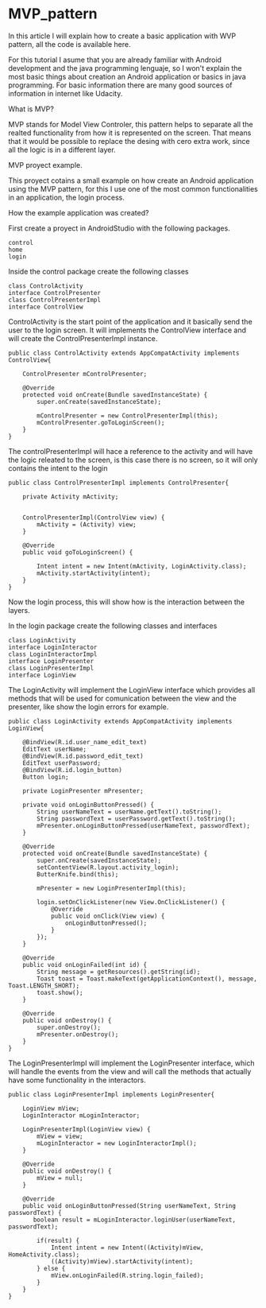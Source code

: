 # MVP_pattern

In this article I will explain how to create a basic application with WVP pattern, all the code is available here.

For this tutorial I asume that you are already familiar with Android development and the java programming lenguaje, so I won't explain the most basic things about creation an Android application or basics in java programming. For basic information there are many good sources of information in internet like Udacity.

What is MVP?

MVP stands for Model View Controler, this pattern helps to separate all the realted functionality from how it is represented on the screen. That means that it would be possible to replace the desing with cero extra work, since all the logic is in a different layer.

MVP proyect example.

This proyect cotains a small example on how create an Android application using the MVP pattern, for this I use one of the most common functionalities in an application, the login process.

How the example application was created?

First create a proyect in AndroidStudio with the following packages.

```
control
home
login

```
Inside the control package create the following classes

```
class ControlActivity
interface ControlPresenter
class ControlPresenterImpl
interface ControlView
```
ControlActivity is the start point of the application and it basically send the user to the login screen. It will implements the ControlView interface and will create the ControlPresenterImpl instance.

```
public class ControlActivity extends AppCompatActivity implements ControlView{

    ControlPresenter mControlPresenter;

    @Override
    protected void onCreate(Bundle savedInstanceState) {
        super.onCreate(savedInstanceState);

        mControlPresenter = new ControlPresenterImpl(this);
        mControlPresenter.goToLoginScreen();
    }
}
```

The controlPresenterImpl will hace a reference to the activity and will have the logic releated to the screen, is this case there is no screen, so it will only contains the intent to the login

```
public class ControlPresenterImpl implements ControlPresenter{

    private Activity mActivity;


    ControlPresenterImpl(ControlView view) {
        mActivity = (Activity) view;
    }

    @Override
    public void goToLoginScreen() {

        Intent intent = new Intent(mActivity, LoginActivity.class);
        mActivity.startActivity(intent);
    }
}
```

Now the login process, this will show how is the interaction between the layers.

In the login package create the following classes and interfaces

```
class LoginActivity
interface LoginInteractor
class LoginInteractorImpl
interface LoginPresenter
class LoginPresenterImpl
interface LoginView
```

The LoginActivity will implement the LoginView interface which provides all methods that will be used for comunication between the view and the presenter, like show the login errors for example.

```
public class LoginActivity extends AppCompatActivity implements LoginView{

    @BindView(R.id.user_name_edit_text)
    EditText userName;
    @BindView(R.id.password_edit_text)
    EditText userPassword;
    @BindView(R.id.login_button)
    Button login;

    private LoginPresenter mPresenter;

    private void onLoginButtonPressed() {
        String userNameText = userName.getText().toString();
        String passwordText = userPassword.getText().toString();
        mPresenter.onLoginButtonPressed(userNameText, passwordText);
    }

    @Override
    protected void onCreate(Bundle savedInstanceState) {
        super.onCreate(savedInstanceState);
        setContentView(R.layout.activity_login);
        ButterKnife.bind(this);

        mPresenter = new LoginPresenterImpl(this);

        login.setOnClickListener(new View.OnClickListener() {
            @Override
            public void onClick(View view) {
                onLoginButtonPressed();
            }
        });
    }

    @Override
    public void onLoginFailed(int id) {
        String message = getResources().getString(id);
        Toast toast = Toast.makeText(getApplicationContext(), message, Toast.LENGTH_SHORT);
        toast.show();
    }

    @Override
    public void onDestroy() {
        super.onDestroy();
        mPresenter.onDestroy();
    }
}
```

The LoginPresenterImpl will implement the LoginPresenter interface, which will handle the events from the view and will call the methods that actually have some functionality in the interactors.

```
public class LoginPresenterImpl implements LoginPresenter{

    LoginView mView;
    LoginInteractor mLoginInteractor;

    LoginPresenterImpl(LoginView view) {
        mView = view;
        mLoginInteractor = new LoginInteractorImpl();
    }

    @Override
    public void onDestroy() {
        mView = null;
    }

    @Override
    public void onLoginButtonPressed(String userNameText, String passwordText) {
       boolean result = mLoginInteractor.loginUser(userNameText, passwordText);

        if(result) {
            Intent intent = new Intent((Activity)mView, HomeActivity.class);
            ((Activity)mView).startActivity(intent);
        } else {
            mView.onLoginFailed(R.string.login_failed);
        }
    }
}

```




